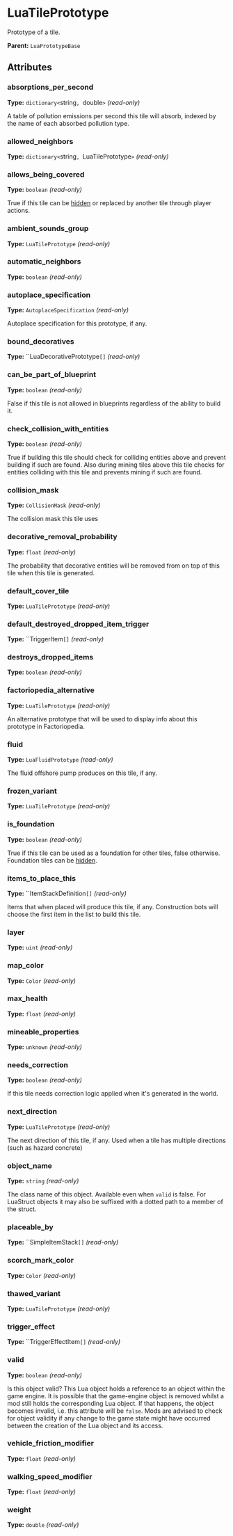 # LuaTilePrototype

Prototype of a tile.

**Parent:** `LuaPrototypeBase`

## Attributes

### absorptions_per_second

**Type:** `dictionary<`string`, `double`>` _(read-only)_

A table of pollution emissions per second this tile will absorb, indexed by the name of each absorbed pollution type.

### allowed_neighbors

**Type:** `dictionary<`string`, `LuaTilePrototype`>` _(read-only)_



### allows_being_covered

**Type:** `boolean` _(read-only)_

True if this tile can be [hidden](runtime:LuaTile::hidden_tile) or replaced by another tile through player actions.

### ambient_sounds_group

**Type:** `LuaTilePrototype` _(read-only)_



### automatic_neighbors

**Type:** `boolean` _(read-only)_



### autoplace_specification

**Type:** `AutoplaceSpecification` _(read-only)_

Autoplace specification for this prototype, if any.

### bound_decoratives

**Type:** ``LuaDecorativePrototype`[]` _(read-only)_



### can_be_part_of_blueprint

**Type:** `boolean` _(read-only)_

False if this tile is not allowed in blueprints regardless of the ability to build it.

### check_collision_with_entities

**Type:** `boolean` _(read-only)_

True if building this tile should check for colliding entities above and prevent building if such are found. Also during mining tiles above this tile checks for entities colliding with this tile and prevents mining if such are found.

### collision_mask

**Type:** `CollisionMask` _(read-only)_

The collision mask this tile uses

### decorative_removal_probability

**Type:** `float` _(read-only)_

The probability that decorative entities will be removed from on top of this tile when this tile is generated.

### default_cover_tile

**Type:** `LuaTilePrototype` _(read-only)_



### default_destroyed_dropped_item_trigger

**Type:** ``TriggerItem`[]` _(read-only)_



### destroys_dropped_items

**Type:** `boolean` _(read-only)_



### factoriopedia_alternative

**Type:** `LuaTilePrototype` _(read-only)_

An alternative prototype that will be used to display info about this prototype in Factoriopedia.

### fluid

**Type:** `LuaFluidPrototype` _(read-only)_

The fluid offshore pump produces on this tile, if any.

### frozen_variant

**Type:** `LuaTilePrototype` _(read-only)_



### is_foundation

**Type:** `boolean` _(read-only)_

True if this tile can be used as a foundation for other tiles, false otherwise. Foundation tiles can be [hidden](runtime:LuaTile::hidden_tile).

### items_to_place_this

**Type:** ``ItemStackDefinition`[]` _(read-only)_

Items that when placed will produce this tile, if any. Construction bots will choose the first item in the list to build this tile.

### layer

**Type:** `uint` _(read-only)_



### map_color

**Type:** `Color` _(read-only)_



### max_health

**Type:** `float` _(read-only)_



### mineable_properties

**Type:** `unknown` _(read-only)_



### needs_correction

**Type:** `boolean` _(read-only)_

If this tile needs correction logic applied when it's generated in the world.

### next_direction

**Type:** `LuaTilePrototype` _(read-only)_

The next direction of this tile, if any. Used when a tile has multiple directions (such as hazard concrete)

### object_name

**Type:** `string` _(read-only)_

The class name of this object. Available even when `valid` is false. For LuaStruct objects it may also be suffixed with a dotted path to a member of the struct.

### placeable_by

**Type:** ``SimpleItemStack`[]` _(read-only)_



### scorch_mark_color

**Type:** `Color` _(read-only)_



### thawed_variant

**Type:** `LuaTilePrototype` _(read-only)_



### trigger_effect

**Type:** ``TriggerEffectItem`[]` _(read-only)_



### valid

**Type:** `boolean` _(read-only)_

Is this object valid? This Lua object holds a reference to an object within the game engine. It is possible that the game-engine object is removed whilst a mod still holds the corresponding Lua object. If that happens, the object becomes invalid, i.e. this attribute will be `false`. Mods are advised to check for object validity if any change to the game state might have occurred between the creation of the Lua object and its access.

### vehicle_friction_modifier

**Type:** `float` _(read-only)_



### walking_speed_modifier

**Type:** `float` _(read-only)_



### weight

**Type:** `double` _(read-only)_



